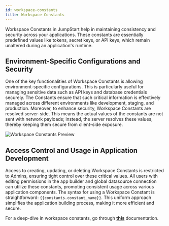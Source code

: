 ```yaml
---
id: workspace-constants
title: Workspace Constants
---
```


Workspace Constants in JumpStart help in maintaining consistency and security across your applications. These constants are essentially predefined values like tokens, secret keys, or API keys, which remain unaltered during an application's runtime.

<div style={{paddingTop:'24px', paddingBottom:'24px'}}>

## Environment-Specific Configurations and Security
One of the key functionalities of Workspace Constants is allowing environment-specific configurations. This is particularly useful for managing sensitive data such as API keys and database credentials securely. The Constants ensure that such critical information is effectively managed across different environments like development, staging, and production. Moreover, to enhance security, Workspace Constants are resolved server-side. This means the actual values of the constants are not sent with network payloads; instead, the server resolves these values, thereby keeping them secure from client-side exposure.

<div style={{textAlign: 'center'}}>
    <img className="screenshot-full" src="/img/jumpstart-concepts/workspace-constants/workspace-constants-preview-v2.png" alt="Workspace Constants Preview" />
</div>

</div>

<div style={{paddingTop:'24px', paddingBottom:'24px'}}>

## Access Control and Usage in Application Development
Access to creating, updating, or deleting Workspace Constants is restricted to Admins, ensuring tight control over these critical values. All users with editing permissions in the app builder and global datasource connection can utilize these constants, promoting consistent usage across various application components. The syntax for using a Workspace Constant is straightforward: `{{constants.constant_name}}`. This uniform approach simplifies the application building process, making it more efficient and secure.

</div>

For a deep-dive in workspace constants, go through **[this](/docs/org-management/workspaces/workspace_constants/)** documentation.
